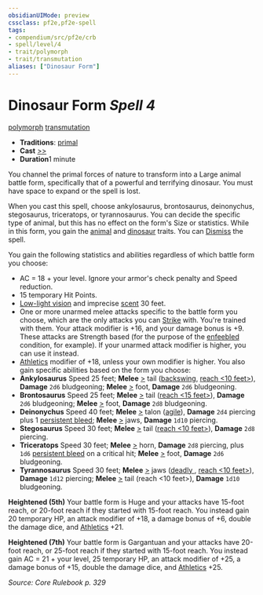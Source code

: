 ```yaml
---
obsidianUIMode: preview
cssclass: pf2e,pf2e-spell
tags:
- compendium/src/pf2e/crb
- spell/level/4
- trait/polymorph
- trait/transmutation
aliases: ["Dinosaur Form"]
---
```

# Dinosaur Form *Spell 4*   
[polymorph](rules/traits/polymorph.md "Polymorph Effect Trait")  [transmutation](rules/traits/transmutation.md "Transmutation School Trait")  

- **Traditions**: [primal](rules/traits/primal.md "Primal Tradition Trait")
- **Cast** [>>](rules/core-rulebook/chapter-9-playing-the-game.md#Actions "Two-Action") 
- **Duration**1 minute

You channel the primal forces of nature to transform into a Large animal battle form, specifically that of a powerful and terrifying dinosaur. You must have space to expand or the spell is lost.

When you cast this spell, choose ankylosaurus, brontosaurus, deinonychus, stegosaurus, triceratops, or tyrannosaurus. You can decide the specific type of animal, but this has no effect on the form's Size or statistics. While in this form, you gain the [animal](rules/traits/animal.md "Animal Creature Type Trait") and [dinosaur](rules/traits/dinosaur.md "Dinosaur Creature Trait") traits. You can [Dismiss](rules/actions/dismiss.md) the spell.

You gain the following statistics and abilities regardless of which battle form you choose:

- AC = 18 + your level. Ignore your armor's check penalty and Speed reduction.
- 15 temporary Hit Points.
- [Low-light vision](rules/abilities/low-light-vision.md) and imprecise [scent](rules/abilities/scent.md) 30 feet.
- One or more unarmed melee attacks specific to the battle form you choose, which are the only attacks you can [Strike](rules/actions/strike.md) with. You're trained with them. Your attack modifier is +16, and your damage bonus is +9. These attacks are Strength based (for the purpose of the [enfeebled](rules/conditions.md#Enfeebled) condition, for example). If your unarmed attack modifier is higher, you can use it instead.
- [Athletics](compendium/skills.md#Athletics) modifier of +18, unless your own modifier is higher. You also gain specific abilities based on the form you choose:
- **Ankylosaurus** Speed 25 feet; **Melee** [>](rules/core-rulebook/chapter-9-playing-the-game.md#Actions "Single Action") tail ([backswing](rules/traits/backswing.md "Backswing Weapon Trait"), [reach <10 feet>](rules/traits/reach-10-feet.md "Reach Weapon Trait")), **Damage** `2d6` bludgeoning; **Melee** [>](rules/core-rulebook/chapter-9-playing-the-game.md#Actions "Single Action") foot, **Damage** `2d6` bludgeoning.
- **Brontosaurus** Speed 25 feet; **Melee** [>](rules/core-rulebook/chapter-9-playing-the-game.md#Actions "Single Action") tail ([reach <15 feet>](rules/traits/reach-15-feet.md "Reach Weapon Trait")), **Damage** `2d6` bludgeoning; **Melee** [>](rules/core-rulebook/chapter-9-playing-the-game.md#Actions "Single Action") foot, **Damage** `2d8` bludgeoning.
- **Deinonychus** Speed 40 feet; **Melee** [>](rules/core-rulebook/chapter-9-playing-the-game.md#Actions "Single Action") talon ([agile](rules/traits/agile.md "Agile Weapon Trait")), **Damage** `2d4` piercing plus 1 [persistent bleed](rules/conditions.md#Persistent%20Damage); **Melee** [>](rules/core-rulebook/chapter-9-playing-the-game.md#Actions "Single Action") jaws, **Damage** `1d10` piercing.
- **Stegosaurus** Speed 30 feet; **Melee** [>](rules/core-rulebook/chapter-9-playing-the-game.md#Actions "Single Action") tail ([reach <10 feet>](rules/traits/reach-10-feet.md "Reach Weapon Trait")), **Damage** `2d8` piercing.
- **Triceratops** Speed 30 feet; **Melee** [>](rules/core-rulebook/chapter-9-playing-the-game.md#Actions "Single Action") horn, **Damage** `2d8` piercing, plus `1d6` [persistent bleed](rules/conditions.md#Persistent%20Damage) on a critical hit; **Melee** [>](rules/core-rulebook/chapter-9-playing-the-game.md#Actions "Single Action") foot, **Damage** `2d6` bludgeoning.
- **Tyrannosaurus** Speed 30 feet; **Melee** [>](rules/core-rulebook/chapter-9-playing-the-game.md#Actions "Single Action") jaws ([deadly <d12>](rules/traits/deadly-d12.md "Deadly Weapon Trait"), [reach <10 feet>](rules/traits/reach-10-feet.md "Reach Weapon Trait")), **Damage** `1d12` piercing; **Melee** [>](rules/core-rulebook/chapter-9-playing-the-game.md#Actions "Single Action") tail (reach <10 feet>), **Damage** `1d10` bludgeoning.

**Heightened (5th)** Your battle form is Huge and your attacks have 15-foot reach, or 20-foot reach if they started with 15-foot reach. You instead gain 20 temporary HP, an attack modifier of +18, a damage bonus of +6, double the damage dice, and [Athletics](compendium/skills.md#Athletics) +21.

**Heightened (7th)** Your battle form is Gargantuan and your attacks have 20-foot reach, or 25-foot reach if they started with 15-foot reach. You instead gain AC = 21 + your level, 25 temporary HP, an attack modifier of +25, a damage bonus of +15, double the damage dice, and [Athletics](compendium/skills.md#Athletics) +25.

*Source: Core Rulebook p. 329*